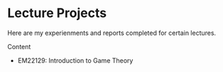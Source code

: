 # Lecture Projects
Here are my experienments and reports completed  for certain lectures. 

Content

- EM22129: Introduction to Game Theory
